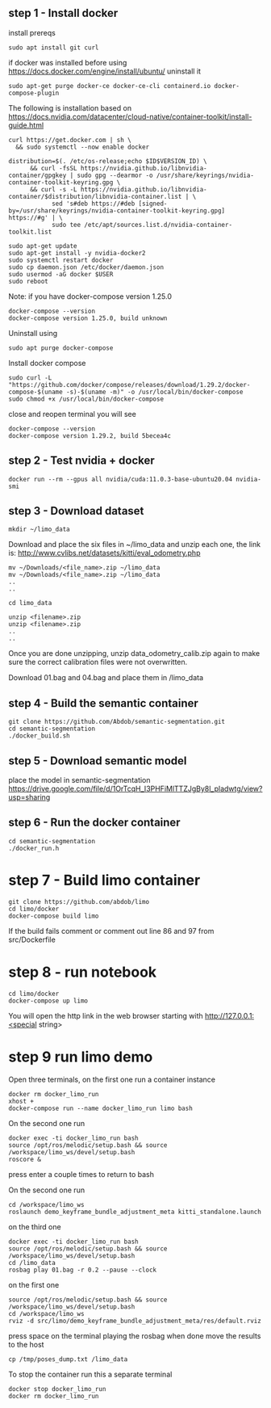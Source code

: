## step 1 - Install docker

install prereqs
```
sudo apt install git curl
```

if docker was installed before using
https://docs.docker.com/engine/install/ubuntu/
uninstall it
```
sudo apt-get purge docker-ce docker-ce-cli containerd.io docker-compose-plugin
```


The following is installation based on https://docs.nvidia.com/datacenter/cloud-native/container-toolkit/install-guide.html

```
curl https://get.docker.com | sh \
  && sudo systemctl --now enable docker
```
```
distribution=$(. /etc/os-release;echo $ID$VERSION_ID) \
      && curl -fsSL https://nvidia.github.io/libnvidia-container/gpgkey | sudo gpg --dearmor -o /usr/share/keyrings/nvidia-container-toolkit-keyring.gpg \
      && curl -s -L https://nvidia.github.io/libnvidia-container/$distribution/libnvidia-container.list | \
            sed 's#deb https://#deb [signed-by=/usr/share/keyrings/nvidia-container-toolkit-keyring.gpg] https://#g' | \
            sudo tee /etc/apt/sources.list.d/nvidia-container-toolkit.list
```

```
sudo apt-get update
sudo apt-get install -y nvidia-docker2
sudo systemctl restart docker
sudo cp daemon.json /etc/docker/daemon.json
sudo usermod -aG docker $USER
sudo reboot
```

Note: if you have docker-compose version 1.25.0
```
docker-compose --version
docker-compose version 1.25.0, build unknown
```
Uninstall using 
```
sudo apt purge docker-compose
```
Install docker compose
```
sudo curl -L "https://github.com/docker/compose/releases/download/1.29.2/docker-compose-$(uname -s)-$(uname -m)" -o /usr/local/bin/docker-compose
sudo chmod +x /usr/local/bin/docker-compose
```
close and reopen terminal you will see
```
docker-compose --version
docker-compose version 1.29.2, build 5becea4c
```

## step 2 - Test nvidia + docker
```
docker run --rm --gpus all nvidia/cuda:11.0.3-base-ubuntu20.04 nvidia-smi
```

## step 3 - Download dataset 
```
mkdir ~/limo_data
```

Download and place the six files in ~/limo_data and unzip each one, the link is:
http://www.cvlibs.net/datasets/kitti/eval_odometry.php

```
mv ~/Downloads/<file_name>.zip ~/limo_data
mv ~/Downloads/<file_name>.zip ~/limo_data
..
..
```
```
cd limo_data

unzip <filename>.zip 
unzip <filename>.zip 
..
..
```
Once you are done unzipping, unzip data_odometry_calib.zip again to make sure the correct calibration files were not overwritten.

Download 01.bag and 04.bag and place them in /limo_data

## step 4 - Build the semantic container
```
git clone https://github.com/Abdob/semantic-segmentation.git
cd semantic-segmentation
./docker_build.sh
```
## step 5 - Download semantic model
place the model in semantic-segmentation
https://drive.google.com/file/d/1OrTcqH_I3PHFiMlTTZJgBy8l_pladwtg/view?usp=sharing

## step 6 - Run the docker container
```
cd semantic-segmentation
./docker_run.h
```
# step 7 - Build limo container
```
git clone https://github.com/abdob/limo
cd limo/docker
docker-compose build limo
```
If the build fails comment or comment out line 86 and 97 from src/Dockerfile

# step 8 - run notebook
```
cd limo/docker
docker-compose up limo
```
You will open the http link in the web browser starting with http://127.0.0.1:<special string>


# step 9 run limo demo
Open three terminals, on the first one run a container instance
```
docker rm docker_limo_run
xhost +
docker-compose run --name docker_limo_run limo bash
```

On the second one run
```
docker exec -ti docker_limo_run bash
source /opt/ros/melodic/setup.bash && source /workspace/limo_ws/devel/setup.bash
roscore &
```
press enter a couple times to return to bash


On the second one run
```
cd /workspace/limo_ws
roslaunch demo_keyframe_bundle_adjustment_meta kitti_standalone.launch
```


on the third one
```
docker exec -ti docker_limo_run bash
source /opt/ros/melodic/setup.bash && source /workspace/limo_ws/devel/setup.bash
cd /limo_data
rosbag play 01.bag -r 0.2 --pause --clock

```
on the first one
```
source /opt/ros/melodic/setup.bash && source /workspace/limo_ws/devel/setup.bash
cd /workspace/limo_ws
rviz -d src/limo/demo_keyframe_bundle_adjustment_meta/res/default.rviz 
```
press space on the terminal playing the rosbag
when done move the results to the host
```
cp /tmp/poses_dump.txt /limo_data
```
To stop the container run this a separate terminal
```
docker stop docker_limo_run
docker rm docker_limo_run
```

